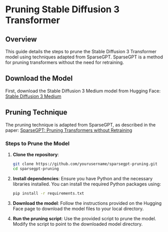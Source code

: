 # Pruning Stable Diffusion 3 Transformer

## Overview
This guide details the steps to prune the Stable Diffusion 3 Transformer model using techniques adapted from SparseGPT. SparseGPT is a method for pruning transformers without the need for retraining.

## Download the Model
First, download the Stable Diffusion 3 Medium model from Hugging Face:
[Stable Diffusion 3 Medium](https://huggingface.co/stabilityai/stable-diffusion-3-medium)

## Pruning Technique
The pruning technique is adapted from SparseGPT, as described in the paper:
[SparseGPT: Pruning Transformers without Retraining](https://arxiv.org/abs/2301.00774)

### Steps to Prune the Model
1. **Clone the repository**:
    ```bash
    git clone https://github.com/yourusername/sparsegpt-pruning.git
    cd sparsegpt-pruning
    ```

2. **Install dependencies**:
    Ensure you have Python and the necessary libraries installed. You can install the required Python packages using:
    ```bash
    pip install -r requirements.txt
    ```

3. **Download the model**:
    Follow the instructions provided on the Hugging Face page to download the model files to your local directory.

4. **Run the pruning script**:
    Use the provided script to prune the model. Modify the script to point to the downloaded model directory.
